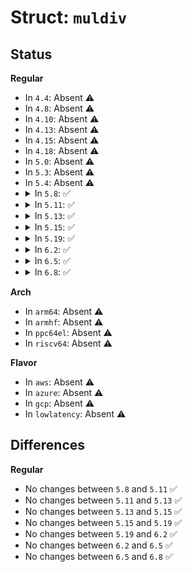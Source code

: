 # Struct: <code>muldiv</code>

## Status
<b>Regular</b>
<ul>
<li>
In <code>4.4</code>: Absent ⚠️
</li>
<li>
In <code>4.8</code>: Absent ⚠️
</li>
<li>
In <code>4.10</code>: Absent ⚠️
</li>
<li>
In <code>4.13</code>: Absent ⚠️
</li>
<li>
In <code>4.15</code>: Absent ⚠️
</li>
<li>
In <code>4.18</code>: Absent ⚠️
</li>
<li>
In <code>5.0</code>: Absent ⚠️
</li>
<li>
In <code>5.3</code>: Absent ⚠️
</li>
<li>
In <code>5.4</code>: Absent ⚠️
</li>
<li>
<details>
<summary>In <code>5.8</code>: ✅</summary>

```c
struct muldiv {
    u32 multiplier;
    u32 divider;
};
```
</details>
</li>
<li>
<details>
<summary>In <code>5.11</code>: ✅</summary>

```c
struct muldiv {
    u32 multiplier;
    u32 divider;
};
```
</details>
</li>
<li>
<details>
<summary>In <code>5.13</code>: ✅</summary>

```c
struct muldiv {
    u32 multiplier;
    u32 divider;
};
```
</details>
</li>
<li>
<details>
<summary>In <code>5.15</code>: ✅</summary>

```c
struct muldiv {
    u32 multiplier;
    u32 divider;
};
```
</details>
</li>
<li>
<details>
<summary>In <code>5.19</code>: ✅</summary>

```c
struct muldiv {
    u32 multiplier;
    u32 divider;
};
```
</details>
</li>
<li>
<details>
<summary>In <code>6.2</code>: ✅</summary>

```c
struct muldiv {
    u32 multiplier;
    u32 divider;
};
```
</details>
</li>
<li>
<details>
<summary>In <code>6.5</code>: ✅</summary>

```c
struct muldiv {
    u32 multiplier;
    u32 divider;
};
```
</details>
</li>
<li>
<details>
<summary>In <code>6.8</code>: ✅</summary>

```c
struct muldiv {
    u32 multiplier;
    u32 divider;
};
```
</details>
</li>
</ul>
<b>Arch</b>
<ul>
<li>
In <code>arm64</code>: Absent ⚠️
</li>
<li>
In <code>armhf</code>: Absent ⚠️
</li>
<li>
In <code>ppc64el</code>: Absent ⚠️
</li>
<li>
In <code>riscv64</code>: Absent ⚠️
</li>
</ul>
<b>Flavor</b>
<ul>
<li>
In <code>aws</code>: Absent ⚠️
</li>
<li>
In <code>azure</code>: Absent ⚠️
</li>
<li>
In <code>gcp</code>: Absent ⚠️
</li>
<li>
In <code>lowlatency</code>: Absent ⚠️
</li>
</ul>

## Differences
<b>Regular</b>
<ul>
<li>
No changes between <code>5.8</code> and <code>5.11</code> ✅
</li>
<li>
No changes between <code>5.11</code> and <code>5.13</code> ✅
</li>
<li>
No changes between <code>5.13</code> and <code>5.15</code> ✅
</li>
<li>
No changes between <code>5.15</code> and <code>5.19</code> ✅
</li>
<li>
No changes between <code>5.19</code> and <code>6.2</code> ✅
</li>
<li>
No changes between <code>6.2</code> and <code>6.5</code> ✅
</li>
<li>
No changes between <code>6.5</code> and <code>6.8</code> ✅
</li>
</ul>
